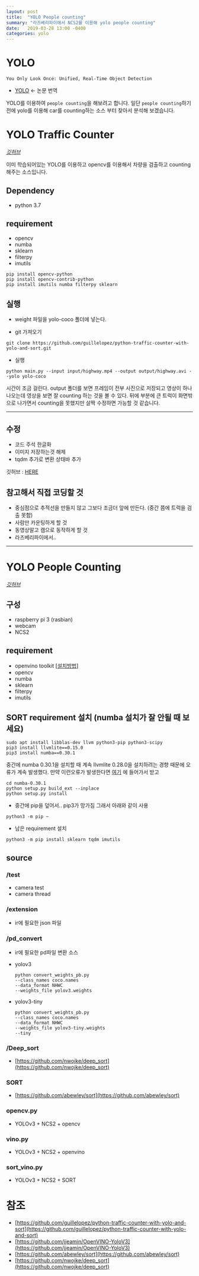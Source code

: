 ```yaml
---
layout: post
title:  "YOLO People counting"
summary: "라즈베리파이에서 NCS2를 이용해 yolo people counting"
date:   2019-03-28 13:00 -0400
categories: yolo
---
```


# YOLO
`You Only Look Once: Unified, Real-Time Object Detection`

- [YOLO](https://jjeamin.github.io/yolo/2019/03/23/yolo/) <- 논문 번역

YOLO를 이용하여 `people counting`을 해보려고 합니다. 일단 `people counting`하기 전에 yolo를 이용해 car를 counting하는 소스 부터 찾아서 분석해 보겠습니다.

# YOLO Traffic Counter

*[깃허브](https://github.com/jjeamin/python-traffic-counter-with-yolo-and-sort)*

이미 학습되어있는 YOLO를 이용하고 opencv를 이용해서 차량을 검출하고 counting 해주는 소스입니다.

## Dependency
- python 3.7

## requirement
- opencv
- numba
- sklearn
- filterpy
- imutils

```
pip install opencv-python
pip install opencv-contrib-python
pip install imutils numba filterpy sklearn
```

## 실행

- weight 파일을 yolo-coco 폴더에 넣는다.

- git 가져오기

```
git clone https://github.com/guillelopez/python-traffic-counter-with-yolo-and-sort.git
```

- 실행

```
python main.py --input input/highway.mp4 --output output/highway.avi --yolo yolo-coco
```

시간이 조금 걸린다. output 폴더를 보면 프레임이 전부 사진으로 저장되고 영상이 하나 나오는데 영상을 보면 잘 counting 하는 것을 볼 수 있다. 뒤에 부분에 큰 트럭이 화면밖으로 나가면서 counting을 못했지만 살짝 수정하면 가능할 것 같습니다.

---

## 수정
- 코드 주석 한글화
- 이미지 저장하는것 해제
- tqdm 추가로 변환 상태바 추가

깃허브 : [HERE](https://github.com/jjeamin/python-traffic-counter-with-yolo-and-sort)

## 참고해서 직접 코딩할 것
- 중심점으로 추적선을 만들지 않고 그보다 조금더 앞에 만든다. (중간 쯤에 트럭을 검출 못함)
- 사람만 카운팅하게 할 것
- 동영상말고 캠으로 동작하게 할 것
- 라즈베리파이에서..

---

# YOLO People Counting

*[깃허브](https://github.com/jjeamin/People_counting_yolo)*

## 구성
- raspberry pi 3 (rasbian)
- webcam
- NCS2

## requirement
- openvino toolkit [[설치방법](https://jjeamin.github.io/pi/2019/03/08/NCS2/)]
- opencv
- numba
- sklearn
- filterpy
- imutils

## SORT requirement 설치 (numba 설치가 잘 안될 때 보세요)

```
sudo apt install libblas-dev llvm python3-pip python3-scipy
pip3 install llvmlite==0.15.0
pip3 install numba==0.30.1
```

중간에 numba 0.30.1을 설치할 때 계속 llvmlite 0.28.0을 설치하려는 경향 때문에 오류가 계속 발생했다. 만약 이런오류가 발생한다면 [여기](https://pypi.org/project/numba/0.30.1/) 에 들어가서 받고

```
cd numba-0.30.1
python setup.py build_ext --inplace
python setup.py install
```

- 중간에 pip을 덮어서.. pip3가 망가짐 그래서 아래와 같이 사용

```
python3 -m pip ~
```

- 남은 requirement 설치

```
python3 -m pip install sklearn tqdm imutils
```

## source

### /test
- camera test 
- camera thread

### /extension
- ir에 필요한 json 파일
  
### /pd_convert
- ir에 필요한 pd파일 변환 소스

- yolov3
  ```
  python convert_weights_pb.py
  --class_names coco.names
  --data_format NHWC
  --weights_file yolov3.weights
  ```
  
- yolov3-tiny

  ```
  python convert_weights_pb.py
  --class_names coco.names
  --data_format NHWC
  --weights_file yolov3-tiny.weights
  --tiny
  ```
### /Deep_sort

- [https://github.com/nwojke/deep_sort](https://github.com/nwojke/deep_sort)

### SORT

- [https://github.com/abewley/sort](https://github.com/abewley/sort)

### opencv.py

- YOLOv3 + NCS2 + opencv

### vino.py

- YOLOv3 + NCS2 + openvino

### sort_vino.py

- YOLOv3 + NCS2 + SORT


# 참조
- [https://github.com/guillelopez/python-traffic-counter-with-yolo-and-sort](https://github.com/guillelopez/python-traffic-counter-with-yolo-and-sort)
- [https://github.com/jjeamin/OpenVINO-YoloV3](https://github.com/jjeamin/OpenVINO-YoloV3)
- [https://github.com/abewley/sort](https://github.com/abewley/sort)
- [https://github.com/nwojke/deep_sort](https://github.com/nwojke/deep_sort) 
